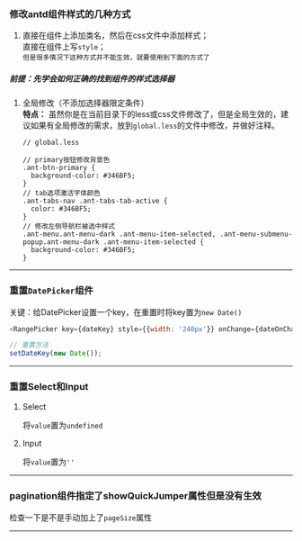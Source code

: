 <!--
 * @Date: 2020-08-31 14:47:26
 * @LastEditors: Lq
 * @LastEditTime: 2020-11-05 16:42:58
 * @FilePath: /learnningNotes/antd/index.md
-->
### 修改antd组件样式的几种方式
1. 直接在组件上添加类名，然后在css文件中添加样式；  
  直接在组件上写`style`；  
`但是很多情况下这种方式并不能生效，就要使用到下面的方式了`

##### 前提：先学会如何正确的找到组件的样式选择器
 


1. 全局修改（不添加选择器限定条件）  
   **特点：** 虽然你是在当前目录下的less或css文件修改了，但是全局生效的，建议如果有全局修改的需求，放到`global.less`的文件中修改，并做好注释。

    ```less
    // global.less

    // primary按钮修改背景色
    .ant-btn-primary {
      background-color: #346BF5;
    }
    // tab选项激活字体颜色
    .ant-tabs-nav .ant-tabs-tab-active {
      color: #346BF5;
    }
    // 修改左侧导航栏被选中样式
    .ant-menu.ant-menu-dark .ant-menu-item-selected, .ant-menu-submenu-popup.ant-menu-dark .ant-menu-item-selected {
      background-color: #346BF5;
    }
    ```

********************************

### 重置`DatePicker`组件

关键：给DatePicker设置一个key，在重置时将key置为`new Date()`

```js
<RangePicker key={dateKey} style={{width: '240px'}} onChange={dateOnChange} />

// 重置方法
setDateKey(new Date());
```

******************************

### 重置Select和Input

1. Select

    将`value`置为`undefined`

2. Input

    将`value`置为`''`

********************

### pagination组件指定了showQuickJumper属性但是没有生效

检查一下是不是手动加上了`pageSize`属性

*****************